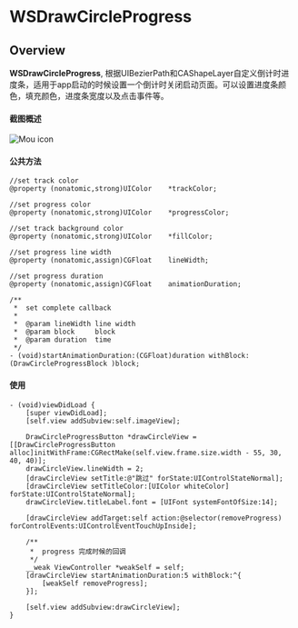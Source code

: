 # WSDrawCircleProgress



## Overview

**WSDrawCircleProgress**, 根据UIBezierPath和CAShapeLayer自定义倒计时进度条，适用于app启动的时候设置一个倒计时关闭启动页面。可以设置进度条颜色，填充颜色，进度条宽度以及点击事件等。

#### 截图概述

![Mou icon](http://ww1.sinaimg.cn/mw690/63f96e20gw1f5sf589qcqg208u0g9agx.gif)

#### 公共方法
```objc
//set track color
@property (nonatomic,strong)UIColor    *trackColor;

//set progress color
@property (nonatomic,strong)UIColor    *progressColor;

//set track background color
@property (nonatomic,strong)UIColor    *fillColor;

//set progress line width
@property (nonatomic,assign)CGFloat    lineWidth;

//set progress duration
@property (nonatomic,assign)CGFloat    animationDuration;

/**
 *  set complete callback
 *
 *  @param lineWidth line width
 *  @param block     block
 *  @param duration  time
 */
- (void)startAnimationDuration:(CGFloat)duration withBlock:(DrawCircleProgressBlock )block;

```

#### 使用
```objc
- (void)viewDidLoad {
    [super viewDidLoad];
    [self.view addSubview:self.imageView];
    
    DrawCircleProgressButton *drawCircleView = [[DrawCircleProgressButton alloc]initWithFrame:CGRectMake(self.view.frame.size.width - 55, 30, 40, 40)];
    drawCircleView.lineWidth = 2;
    [drawCircleView setTitle:@"跳过" forState:UIControlStateNormal];
    [drawCircleView setTitleColor:[UIColor whiteColor] forState:UIControlStateNormal];
    drawCircleView.titleLabel.font = [UIFont systemFontOfSize:14];
    
    [drawCircleView addTarget:self action:@selector(removeProgress) forControlEvents:UIControlEventTouchUpInside];
    
    /**
     *  progress 完成时候的回调
     */
    __weak ViewController *weakSelf = self;
    [drawCircleView startAnimationDuration:5 withBlock:^{
        [weakSelf removeProgress];
    }];
    
    [self.view addSubview:drawCircleView];
}

```
